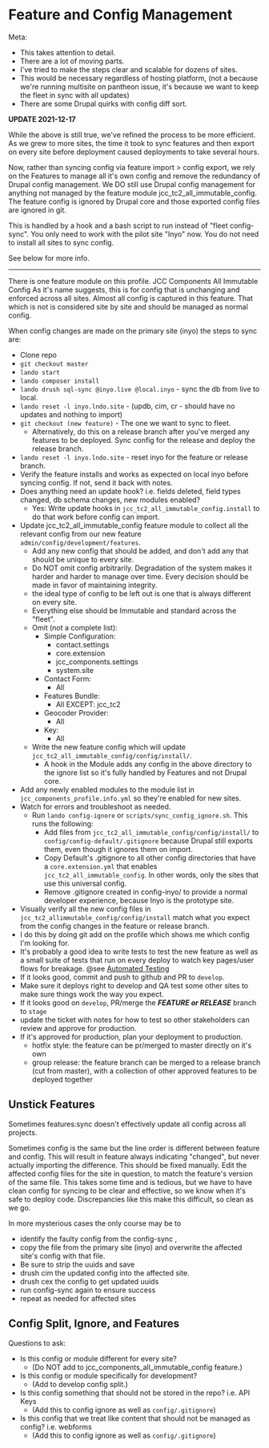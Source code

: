 # Feature and Config Management

Meta:

 - This takes attention to detail.
 - There are a lot of moving parts.
 - I've tried to make the steps clear and scalable for dozens of sites.
 - This would be necessary regardless of hosting platform, (not a because we're running multisite on pantheon issue, it's because we want to keep the fleet in sync with all updates)
 - There are some Drupal quirks with config diff sort.

**UPDATE 2021-12-17**

While the above is still true, we've refined the process to be more efficient. As we grew to more sites, the time it took to sync features and then export on every site before deployment caused deployments to take several hours.

Now, rather than syncing config via feature import > config export, we rely on the Features to manage all it's own config and remove the redundancy of Drupal config management. We DO still use Drupal config management for anything not managed by the feature module jcc_tc2_all_immutable_config. The feature config is ignored by Drupal core and those exported config files are ignored in git.

This is handled by a hook and a bash script to run instead of "fleet config-sync". You only need to work with the pilot site "Inyo" now. You do not need to install all sites to sync config.

See below for more info.

---

There is one feature module on this profile. JCC Components All Immutable Config
As it's name suggests, this is for config that is unchanging and enforced across all sites.  Almost all config is captured in this feature. That which is not is considered site by site and should be managed as normal config.

When config changes are made on the primary site (inyo) the steps to sync are:

  - Clone repo
  - `git checkout master`
  - `lando start`
  - `lando composer install`
  - `lando drush sql-sync @inyo.live @local.inyo` - sync the db from live to local.
  - `lando reset -l inyo.lndo.site` - (updb, cim, cr - should have no updates and nothing to import)
  - `git checkout (new feature)` - The one we want to sync to fleet.
    - Alternatively, do this on a release branch after you've merged any features to be deployed. Sync config for the release and deploy the release branch.
  - `lando reset -l inyo.lndo.site` - reset inyo for the feature or release branch.
  - Verify the feature installs and works as expected on local inyo before syncing config. If not, send it back with notes.
  - Does anything need an update hook? i.e. fields deleted, field types changed, db schema changes, new modules enabled?
    - Yes: Write update hooks in `jcc_tc2_all_immutable_config.install` to do that work before config can import.
  - Update jcc_tc2_all_immutable_config feature module to collect all the relevant config from our new feature `admin/config/development/features`.
    - Add any new config that should be added, and don't add any that should be unique to every site.
    - Do NOT omit config arbitrarily. Degradation of the system makes it harder and harder to manage over time. Every decision should be made in favor of maintaining integrity.
    - the ideal type of config to be left out is one that is always different on every site.
    - Everything else should be Immutable and standard across the "fleet".
    - Omit (not a complete list):
      - Simple Configuration:
        - contact.settings
        - core.extension
        - jcc_components.settings
        - system.site
      - Contact Form:
        - All
      - Features Bundle:
        - All EXCEPT: jcc_tc2
      - Geocoder Provider:
        - All
      - Key:
        - All
    - Write the new feature config which will update `jcc_tc2_all_immutable_config/config/install/`.
      - A hook in the Module adds any config in the above directory to the ignore list so it's fully handled by Features and not Drupal core.
  - Add any newly enabled modules to the module list in `jcc_components_profile.info.yml` so they're enabled for new sites.
  - Watch for errors and troubleshoot as needed.
    - Run `lando config-ignore` or `scripts/sync_config_ignore.sh`. This runs the following:
      - Add files from `jcc_tc2_all_immutable_config/config/install/` to `config/config-default/.gitignore` because Drupal still exports them, even though it ignores them on import.
      - Copy Default's .gitignore to all other config directories that have a `core.extension.yml` that enables `jcc_tc2_all_immutable_config`. In other words, only the sites that use this universal config.
      - Remove .gitignore created in config-inyo/ to provide a normal developer experience, because Inyo is the prototype site.
  - Visually verify all the new config files in `jcc_tc2_allimmutable_config/config/install` match what you expect from the config changes in the feature or release branch.
  - I do this by doing git add on the profile which shows me which config I'm looking for.
  - It's probably a good idea to write tests to test the new feature as well as a small suite of tests that run on every deploy to watch key pages/user flows for breakage. @see [Automated Testing](./automated-testing.md)
  - If it looks good, commit and push to github and PR to `develop`.
  - Make sure it deploys right to develop and QA test some other sites to make sure things work the way you expect.
  - If it looks good on `develop`, PR/merge the _**FEATURE or RELEASE**_ branch to `stage`
  - update the ticket with notes for how to test so other stakeholders can review and approve for production.
  - If it's approved for production, plan your deployment to production.
    - hotfix style: the feature can be pr/merged to master directly on it's own
    - group release: the feature branch can be merged to a release branch (cut from master), with a collection of other approved features to be deployed together


## Unstick Features

Sometimes features:sync doesn't effectively update all config across all projects.

Sometimes config is the same but the line order is different between feature and config.  This will result in feature always indicating "changed", but never actually importing the difference. This should be fixed manually. Edit the affected config files for the site in question, to match the feature's version of the same file.  This takes some time and is tedious, but we have to have clean config for syncing to be clear and effective, so we know when it's safe to deploy code. Discrepancies like this make this difficult, so clean as we go.

In more mysterious cases the only course may be to
  - identify the faulty config from the config-sync ,
  - copy the file from the primary site (inyo) and overwrite the affected site's config with that file.
  - Be sure to strip the uuids and save
  - drush cim the updated config into the affected site.
  - drush cex the config to get updated uuids
  - run config-sync again to ensure success
  - repeat as needed for affected sites


## Config Split, Ignore, and Features

Questions to ask:
  - Is this config or module different for every site?
    - (Do NOT add to jcc_components_all_immutable_config feature.)
  - Is this config or module specifically for development?
    - (Add to develop config split.)
  - Is this config something that should not be stored in the repo? i.e. API Keys
    - (Add this to config ignore as well as `config/.gitignore`)
  - Is this config that we treat like content that should not be managed as config? i.e. webforms
    - (Add this to config ignore as well as `config/.gitignore`)
